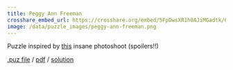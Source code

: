 ```yaml
---
title: Peggy Ann Freeman
crosshare_embed_url: https://crosshare.org/embed/5FpDwsXR1h0AJiMGadtk/6GZEUgttSaMcNGI8CIiXptC8S1E3
image: /data/puzzle_images/peggy-ann-freeman.png
---
```


Puzzle inspired by <a href="https://people.com/style/zendaya-channels-60s-supermodel-donyale-luna-on-the-cover-of-essence/" target="_blank">this</a> insane photoshoot (spoilers!!)

<div class="body">
  <a href="../data/puz_files/peggy-ann-freeman.puz" download>.puz file</a> / <a href="../data/pdfs/peggy-ann-freeman.pdf" download>pdf</a> / <a href="../data/solutions/peggy-ann-freeman.png" download>solution</a>
</div>
